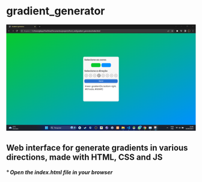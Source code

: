 # gradient_generator

<div> <img src="https://raw.githubusercontent.com/gheysiell/images/master/gradient_generator.png" /> </div>
<div> <h2> Web interface for generate gradients in various directions, made with HTML, CSS and JS </h2> </div>
<div> <h5> ° Open the index.html file in your browser </h5> </div>